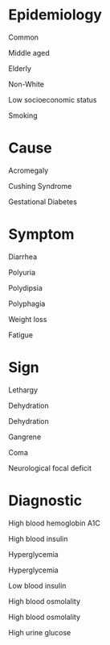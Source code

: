 # Epidemiology

Common

Middle aged

Elderly

Non-White

Low socioeconomic status

Smoking

# Cause

Acromegaly

Cushing Syndrome

Gestational Diabetes

# Symptom

Diarrhea

Polyuria

Polydipsia

Polyphagia

Weight loss

Fatigue

# Sign

Lethargy

Dehydration

Dehydration

Gangrene

Coma

Neurological focal deficit

# Diagnostic

High blood hemoglobin A1C

High blood insulin

Hyperglycemia

Hyperglycemia

Low blood insulin

High blood osmolality

High blood osmolality

High urine glucose
